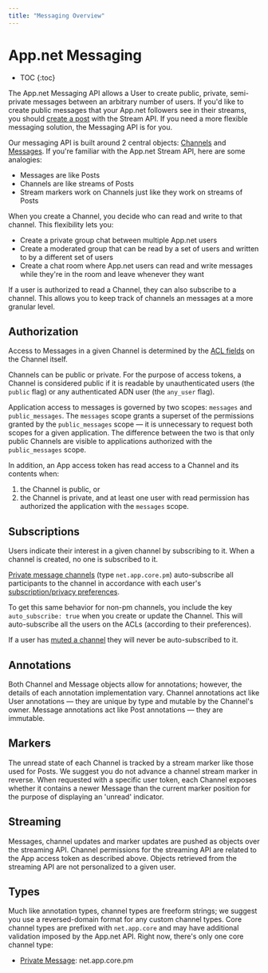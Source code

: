 ```yaml
---
title: "Messaging Overview"
---
```


# App.net Messaging

* TOC
{:toc}

The App.net Messaging API allows a User to create public, private, semi-private  messages between an arbitrary number of users. If you'd like to create public messages that your App.net followers see in their streams, you should [create a post](/docs/resources/post/lifecycle/#create-a-post) with the Stream API. If you need a more flexible messaging solution, the Messaging API is for you.

Our messaging API is built around 2 central objects: [Channels](/docs/resources/channel/) and [Messages](/docs/resources/message/). If you're familiar with the App.net Stream API, here are some analogies:

* Messages are like Posts
* Channels are like streams of Posts
* Stream markers work on Channels just like they work on streams of Posts

When you create a Channel, you decide who can read and write to that channel. This flexibility lets you:

* Create a private group chat between multiple App.net users
* Create a moderated group that can be read by a set of users and written to by a different set of users
* Create a chat room where App.net users can read and write messages while they're in the room and leave whenever they want

If a user is authorized to read a Channel, they can also subscribe to a channel. This allows you to keep track of channels an messages at a more granular level.

## Authorization

Access to Messages in a given Channel is determined by the [ACL fields](/docs/resources/channel/#acl-fields) on the Channel itself.

Channels can be public or private. For the purpose of access tokens, a Channel is considered public if it is readable by unauthenticated users (the `public` flag) or any authenticated ADN user (the `any_user` flag).

Application access to messages is governed by two scopes: `messages` and `public_messages`. The `messages` scope grants a superset of the permissions granted by the `public_messages` scope — it is unnecessary to request both scopes for a given application. The difference between the two is that only public Channels are visible to applications authorized with the `public_messages` scope.

In addition, an App access token has read access to a Channel and its contents when:

1. the Channel is public, or
2. the Channel is private, and at least one user with read permission has authorized the application with the `messages` scope.

## Subscriptions

Users indicate their interest in a given channel by subscribing to it. When a channel is created, no one is subscribed to it.

[Private message channels](/docs/resources/channel/#private-message) (type `net.app.core.pm`) auto-subscribe all participants to the channel in accordance with each user's [subscription/privacy preferences](https://account.app.net/settings/privacy/).

To get this same behavior for non-pm channels, you include the key `auto_subscribe: true` when you create or update the Channel. This will auto-subscribe all the users on the ACLs (according to their preferences).

If a user has [muted a channel](/docs/resources/channel/muting/#mute-a-channel) they will never be auto-subscribed to it.

## Annotations

Both Channel and Message objects allow for annotations; however, the details of each annotation implementation vary. Channel annotations act like User annotations — they are unique by type and mutable by the Channel's owner. Message annotations act like Post annotations — they are immutable.

## Markers

The unread state of each Channel is tracked by a stream marker like those used for Posts. We suggest you do not advance a channel stream marker in reverse. When requested with a specific user token, each Channel exposes whether it contains a newer Message than the current marker position for the purpose of displaying an 'unread' indicator.

## Streaming

Messages, channel updates and marker updates are pushed as objects over the streaming API. Channel permissions for the streaming API are related to the App access token as described above. Objects retrieved from the streaming API are not personalized to a given user.

## Types

Much like annotation types, channel types are freeform strings; we suggest you use a reversed-domain format for any custom channel types. Core channel types are prefixed with `net.app.core` and may have additional validation imposed by the App.net API. Right now, there's only one core channel type:

* [Private Message](/docs/resources/channel/#private-message): net.app.core.pm
